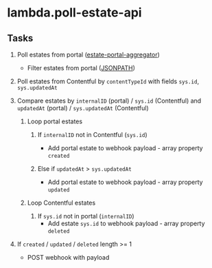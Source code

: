 # lambda.poll-estate-api

## Tasks

1. Poll estates from portal ([estate-portal-aggregator](https://github.com/jroehl/estate-portal-aggregator))
   - Filter estates from portal ([JSONPATH](https://goessner.net/articles/JsonPath/))

2. Poll estates from Contentful by `contentTypeId` with fields `sys.id`, `sys.updatedAt`

3. Compare estates by `internalID` (portal) / `sys.id` (Contentful) and `updatedAt` (portal) / `sys.updatedAt` (Contentful)

   1. Loop portal estates
      1. If `internalID` not in Contentful (`sys.id`)
         - Add portal estate to webhook payload - array property `created`

      2. Else if `updatedAt` > `sys.updatedAt`
         - Add portal estate to webhook payload - array property `updated`

   2. Loop Contentful estates
      1. If `sys.id` not in portal (`internalID`)
         - Add estate `sys.id` to webhook payload - array property `deleted`

4. If `created` / `updated` / `deleted` length >= 1
   - POST webhook with payload

